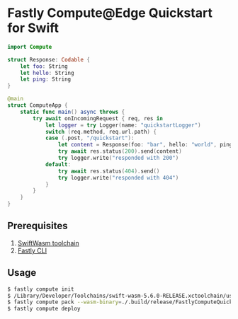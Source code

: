 # Fastly Compute@Edge Quickstart for Swift

```swift
import Compute

struct Response: Codable {
    let foo: String
    let hello: String
    let ping: String
}

@main
struct ComputeApp {
    static func main() async throws {
        try await onIncomingRequest { req, res in
            let logger = try Logger(name: "quickstartLogger")
            switch (req.method, req.url.path) {
            case (.post, "/quickstart"):
                let content = Response(foo: "bar", hello: "world", ping: "pong")
                try await res.status(200).send(content)
                try logger.write("responded with 200")
            default:
                try await res.status(404).send()
                try logger.write("responded with 404")
            }
        }
    }
}
```

## Prerequisites

1. [SwiftWasm toolchain](https://book.swiftwasm.org/getting-started/setup.html)
1. [Fastly CLI](https://github.com/fastly/cli)

## Usage

``` bash
$ fastly compute init
$ /Library/Developer/Toolchains/swift-wasm-5.6.0-RELEASE.xctoolchain/usr/bin/swift build --triple wasm32-unknown-wasi --product FastlyComputeQuickstart -c release
$ fastly compute pack --wasm-binary=./.build/release/FastlyComputeQuickstart.wasm
$ fastly compute deploy
```